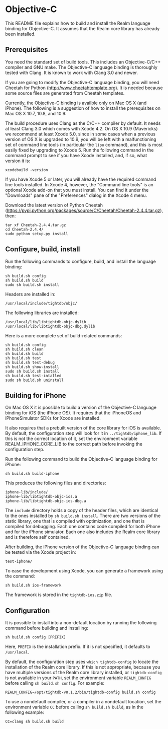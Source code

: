 Objective-C
===========

This README file explains how to build and install the Realm
language binding for Objective-C. It assumes that the Realm core
library has already been installed.


Prerequisites
-------------

You need the standard set of build tools. This includes an
Objective-C/C++ compiler and GNU make. The Objective-C language
binding is thoroughly tested with Clang. It is known to work with
Clang 3.0 and newer.

If you are going to modify the Objective-C language binding, you will
need Cheetah for Python (http://www.cheetahtemplate.org). It is needed
because some source files are generated from Cheetah templates.

Currently, the Objective-C binding is availble only on Mac OS X (and
iPhone). The following is a suggestion of how to install the
prerequisites on Mac OS X 10.7, 10.8, and 10.9:

The build procedure uses Clang as the C/C++ compiler by default. It
needs at least Clang 3.0 which comes with Xcode 4.2. On OS X 10.9
(Mavericks) we recommend at least Xcode 5.0, since in some cases when
a previous version of OS X is upgraded to 10.9, you will be left with
a malfunctioning set of command line tools (in particular the `lipo`
command), and this is most easily fixed by upgrading to Xcode 5. Run
the following command in the command prompt to see if you have Xcode
installed, and, if so, what version it is:

    xcodebuild -version

If you have Xcode 5 or later, you will already have the required
command line tools installed. In Xcode 4, however, the "Command line
tools" is an optional Xcode add-on that you must install. You can find
it under the "Downloads" pane of the "Preferences" dialog in the Xcode
4 menu.

Download the latest version of Python Cheetah
(https://pypi.python.org/packages/source/C/Cheetah/Cheetah-2.4.4.tar.gz),
then:

    tar xf Cheetah-2.4.4.tar.gz
    cd Cheetah-2.4.4/
    sudo python setup.py install



Configure, build, install
-------------------------

Run the following commands to configure, build, and install the
language binding:

    sh build.sh config
    sh build.sh build
    sudo sh build.sh install

Headers are installed in:

    /usr/local/include/tightdb/objc/

The following libraries are installed:

    /usr/local/lib/libtightdb-objc.dylib
    /usr/local/lib/libtightdb-objc-dbg.dylib

Here is a more complete set of build-related commands:

    sh build.sh config
    sh build.sh clean
    sh build.sh build
    sh build.sh test
    sh build.sh test-debug
    sh build.sh show-install
    sudo sh build.sh install
    sh build.sh test-intalled
    sudo sh build.sh uninstall



Building for iPhone
-------------------

On Mac OS X it is possible to build a version of the Objective-C
language binding for iOS (the iPhone OS). It requires that the
iPhoneOS and iPhoneSimulator SDKs for Xcode are installed.

It also requires that a prebuilt version of the core library for iOS
is available. By default, the configuration step will look for it in
`../tightdb/iphone_lib`. If this is not the correct location of it,
set the environment variable REALM_IPHONE_CORE_LIB to the correct
path before invoking the configuration step.

Run the following command to build the Objective-C language binding
for iPhone:

    sh build.sh build-iphone

This produces the following files and directories:

    iphone-lib/include/
    iphone-lib/libtightdb-objc-ios.a
    iphone-lib/libtightdb-objc-ios-dbg.a

The `include` directory holds a copy of the header files, which are
identical to the ones installed by `sh build.sh install`. There are
two versions of the static library, one that is compiled with
optimization, and one that is compiled for debugging. Each one
contains code compiled for both iPhone and for the iPhone
simulator. Each one also includes the Realm core library and is
therefore self contained.

After building, the iPhone version of the Objective-C language binding
can be tested via the Xcode project in:

    test-iphone/

To ease the development using Xcode, you can generate a framework using
the command:

    sh build.sh ios-framework

The framework is stored in the `tightdb-ios.zip` file.

Configuration
-------------

It is possible to install into a non-default location by running the
following command before building and installing:

    sh build.sh config [PREFIX]

Here, `PREFIX` is the installation prefix. If it is not specified, it
defaults to `/usr/local`.

By default, the configuration step uses `which tightdb-config` to
locate the installation of the Realm core library. If this is not
appropriate, because you have multiple versions of the Realm core
library installed, or `tightdb-config` is not available in your
`PATH`, set the environment variable `REALM_CONFIG` before calling
`sh build.sh config`. For example:

    REALM_CONFIG=/opt/tightdb-v0.1.2/bin/tightdb-config build.sh config

To use a nondefault compiler, or a compiler in a nondefault location,
set the environment variable `CC` before calling `sh build.sh build`,
as in the following example:

    CC=clang sh build.sh build
